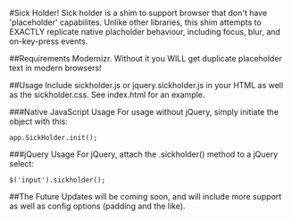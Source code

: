 #Sick Holder!
Sick holder is a shim to support browser that don't have 'placeholder' capabilites. Unlike other libraries, this shim attempts to EXACTLY replicate native placholder behaviour, including focus, blur, and on-key-press events.

##Requirements
Modernizr. Without it you WILL get duplicate placeholder text in modern browsers!

##Usage
Include sickholder.js or jquery.sickholder.js in your HTML as well as the sickholder.css. See index.html for an example.

###Native JavaScript Usage
For usage without jQuery, simply initiate the object with this:

    app.SickHolder.init();


###jQuery Usage
For jQuery, attach the .sickholder() method to a jQuery select:
    
    $('input').sickholder();

##The Future
Updates will be coming soon, and will include more support as well as config options (padding and the like).
